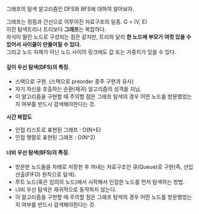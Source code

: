 그래프의 탐색 알고리즘인 DFS와 BFS에 대하여 알아보자.   
   
그래프는 정점과 간선으로 이루어진 자료구조의 일종. G = (V, E)   
이진 탐색트리나 트리보다 **그래프**는 복잡하다.   
자식이 딸린 노드로 구성되는 점은 같지만, 트리와 달리 **한 노드에 부모가 여럿 있을 수 있어서 사이클이 만들어질 수 있다.**   
그리고 노드 자체가 아닌 노드 사이의 링크에도 값 또는 가중치가 있을 수 있다.    
   
#### 깊이 우선 탐색(DFS)의 특징.   
  - 스택으로 구현. (스택으로 preorder 종주 구현과 유사)     
  - 자기 자신을 호출하는 순환(재귀) 알고리즘의 성격을 지님.   
  - 이 알고리즘을 구현할 때 주의할 점은 그래프 탐색의 경우 어떤 노드를 방문했었는지 여부를 반드시 검색해야한다는 것.
   
**시간 복잡도**   
  - 인접 리스트로 표현된 그래프 : O(N+E)   
  - 인접 행렬로 표현된 그래프 : O(N^2)   

#### 너비 우선 탐색(BFS)의 특징.   
  - 방문한 노드들을 차례로 저장한 후 꺼내는 자료구조인 큐(Queue)로 구현(즉, 선입선출(FIFO) 원칙으로 탐색).    
  - 루트 노드(혹은 임의의 노드)에서 시작해서 인접한 노드를 먼저 탐색하는 방법.   
  - 너비 우선 탐색은 재귀적으로 동작하지 않는다.   
  - 이 알고리즘을 구현할 때 주의할 점은 그래프 탐색의 경우 어떤 노드를 방문했었는지 여부를 반드시 검색해야한다는 것.    


